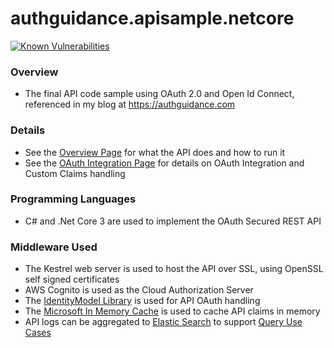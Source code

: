 # authguidance.apisample.netcore

[![Known Vulnerabilities](https://snyk.io/test/github/gary-archer/authguidance.apisample.netcore/badge.svg?targetFile=api.csproj)](https://snyk.io/test/github/gary-archer/authguidance.apisample.netcore?targetFile=api.csproj)

### Overview

* The final API code sample using OAuth 2.0 and Open Id Connect, referenced in my blog at https://authguidance.com

### Details

* See the [Overview Page](http://authguidance.com/2018/01/05/net-core-code-sample-overview/) for what the API does and how to run it
* See the [OAuth Integration Page](http://authguidance.com/2018/01/06/net-core-api-key-coding-points/) for details on OAuth Integration and Custom Claims handling

### Programming Languages

* C# and .Net Core 3 are used to implement the OAuth Secured REST API

### Middleware Used

* The Kestrel web server is used to host the API over SSL, using OpenSSL self signed certificates
* AWS Cognito is used as the Cloud Authorization Server
* The [IdentityModel Library](https://github.com/IdentityModel/IdentityModel) is used for API OAuth handling
* The [Microsoft In Memory Cache](https://docs.microsoft.com/en-us/aspnet/core/performance/caching/memory) is used to cache API claims in memory
* API logs can be aggregated to [Elastic Search](https://authguidance.com/2019/07/19/log-aggregation-setup/) to support [Query Use Cases](https://authguidance.com/2019/08/02/intelligent-api-platform-analysis/)
